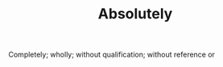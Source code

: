 ---
title: Absolutely
permalink: "/definitions/absolutely.html"
body: Completely; wholly; without qualification; without reference or
published_at: '2018-07-07'
layout: post
---